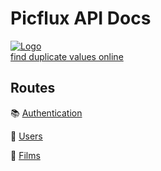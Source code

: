 # Picflux API Docs

<a href="https://ibb.co/9GYpqR7"><img src="https://i.ibb.co/0QJnfPx/Logo.jpg" alt="Logo" border="0"></a><br /><a target='_blank' href='https://dedupelist.com/'>find duplicate values online</a><br />

## Routes

📚 [Authentication](./docs/auth.md)

👥 [Users](./docs/users.md)

🎥 [Films](./docs/films.md)
